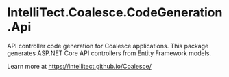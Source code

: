 # IntelliTect.Coalesce.CodeGeneration.Api

API controller code generation for Coalesce applications. This package generates ASP.NET Core API controllers from Entity Framework models.

Learn more at https://intellitect.github.io/Coalesce/